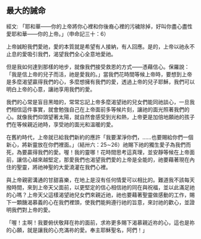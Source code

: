 ## 最大的誡命 ##

經文: 「耶和華——你的上帝將你心裡和你後裔心裡的污穢除掉，好叫你盡心盡性愛耶和華——你的上帝。」（申命記三十：6）



上帝誠盼我們愛祂，愛的本質就是希望有人接納，有人回應。是的，上帝以祂永不止息的愛吸引我們，渴望我們全心全意地愛祂。

但是我如何達到那樣的地步，就像我們接受救恩的方式——憑藉信心。保羅說：「我是信上帝的兒子而活，祂是愛我的。」當我們花時間等候上帝時，要想到上帝是多麼渴望贏得我們的心，多麼想擁有我們的愛，透過上帝的兒子耶穌，我們可以明白上帝的心意，讓祂享用我們的愛。

我們的心常是盲目黑暗的，常常忘記上帝多麼渴望祂的兒女們能同祂談心，一旦我們相信這件事實，就會勉強自己在上帝面前多等候片刻，讓祂的面光照著我們的心。就像我們仰頭望著太陽，就自然會感受到光和熱，上帝更是加倍地願祂的孩子們在等候親近祂時，享受祂的面光和溫暖的愛。

在舊約時代，上帝就已給我們新約的應許「我要潔淨你們，……也要賜給你們一個新心，將新靈放在你們裡面。」（結卅六：25∼26）祂賜下祂的獨生愛子為我們而死，為要贏得我們的愛。喔！我的靈哪！花時間思考這真理，並安靜等候在上帝面前，讓信心越來越堅定，那愛我們也渴望我們愛的上帝是全能的，祂要藉著現在內住的聖靈，將祂神聖的大愛澆灌在我們心裡。

與上帝親密溝通的甘甜喜樂，在地上是沒有任何情愛可以相比的。難道我不該每天撥時間，來到上帝天父面前，以更堅定的信心相信祂的同在與祝福，並以此滿足祂的心嗎？上帝天父這樣渴望祂兒女們來親近祂，祂也要藉著聖靈做感動的工作，賜下一顆饑渴慕義的心在我們裡頭，使我們能夠遵行祂的旨意，來討祂的歡心，並證明我們對上帝的愛。

「喔！主啊！我要俯伏敬拜在祢的面前，求祢更多賜下渴慕親近祢的心，這也是祢的心願，就是讓我的心充滿祢的愛。奉主耶穌聖名，阿們！」
